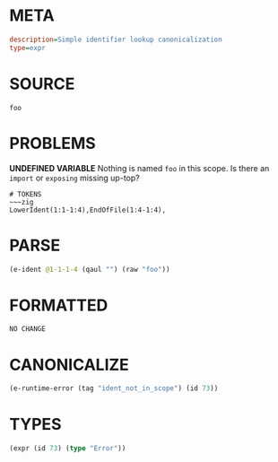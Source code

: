 # META
~~~ini
description=Simple identifier lookup canonicalization
type=expr
~~~
# SOURCE
~~~roc
foo
~~~
# PROBLEMS
**UNDEFINED VARIABLE**
Nothing is named `foo` in this scope.
Is there an `import` or `exposing` missing up-top?


~~~
# TOKENS
~~~zig
LowerIdent(1:1-1:4),EndOfFile(1:4-1:4),
~~~
# PARSE
~~~clojure
(e-ident @1-1-1-4 (qaul "") (raw "foo"))
~~~
# FORMATTED
~~~roc
NO CHANGE
~~~
# CANONICALIZE
~~~clojure
(e-runtime-error (tag "ident_not_in_scope") (id 73))
~~~
# TYPES
~~~clojure
(expr (id 73) (type "Error"))
~~~